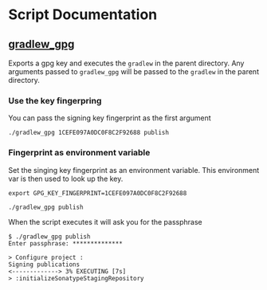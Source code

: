 # Script Documentation

## [gradlew_gpg](gradlew_gpg)

Exports a gpg key and executes the `gradlew` in the parent directory.
Any arguments passed to `gradlew_gpg` will be passed to the `gradlew` in the parent directory.

### Use the key fingerpring

You can pass the signing key fingerprint as the first argument

```shell
./gradlew_gpg 1CEFE097A0DC0F8C2F92688 publish
```

### Fingerprint as environment variable

Set the singing key fingerprint as an environment variable. This environment var is then used to look up the key. 

```shell
export GPG_KEY_FINGERPRINT=1CEFE097A0DC0F8C2F92688

./gradlew_gpg publish
```


When the script executes it will ask you for the passphrase

```shell
$ ./gradlew_gpg publish
Enter passphrase: **************

> Configure project :
Signing publications
<-------------> 3% EXECUTING [7s]
> :initializeSonatypeStagingRepository
```

